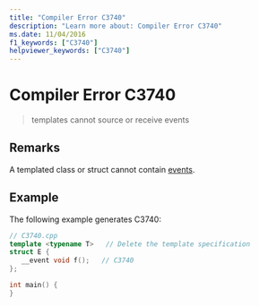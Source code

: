 ```yaml
---
title: "Compiler Error C3740"
description: "Learn more about: Compiler Error C3740"
ms.date: 11/04/2016
f1_keywords: ["C3740"]
helpviewer_keywords: ["C3740"]
---
```

# Compiler Error C3740

> templates cannot source or receive events

## Remarks

A templated class or struct cannot contain [events](../../cpp/event-handling.md).

## Example

The following example generates C3740:

```cpp
// C3740.cpp
template <typename T>   // Delete the template specification
struct E {
   __event void f();   // C3740
};

int main() {
}
```
